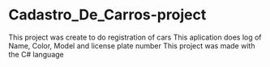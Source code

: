 # Cadastro_De_Carros-project
This project was create to do registration of cars This aplication does log of Name, Color, Model and license plate number This project was made with the C# language 
